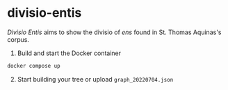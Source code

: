 # divisio-entis

_Divisio Entis_ aims to show the divisio of _ens_ found in St. Thomas Aquinas's corpus.

1. Build and start the Docker container
```bash
docker compose up
```
2. Start building your tree or upload `graph_20220704.json`

